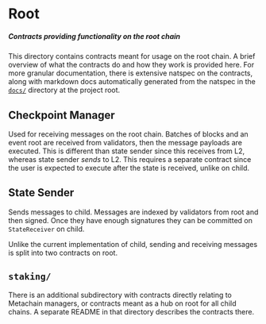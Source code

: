 # Root

##### Contracts providing functionality on the root chain

This directory contains contracts meant for usage on the root chain. A brief overview of what the contracts do and how they work is provided here. For more granular documentation, there is extensive natspec on the contracts, along with markdown docs automatically generated from the natspec in the [`docs/`](../../docs/) directory at the project root.

## Checkpoint Manager

Used for receiving messages on the root chain. Batches of blocks and an event root are received from validators, then the message payloads are executed. This is different than state sender since this receives from L2, whereas state sender _sends_ to L2. This requires a separate contract since the user is expected to execute after the state is received, unlike on child.

## State Sender

Sends messages to child. Messages are indexed by validators from root and then signed. Once they have enough signatures they can be committed on `StateReceiver` on child.

Unlike the current implementation of child, sending and receiving messages is split into two contracts on root.

## `staking/`

There is an additional subdirectory with contracts directly relating to Metachain managers, or contracts meant as a hub on root for all child chains. A separate README in that directory describes the contracts there.
